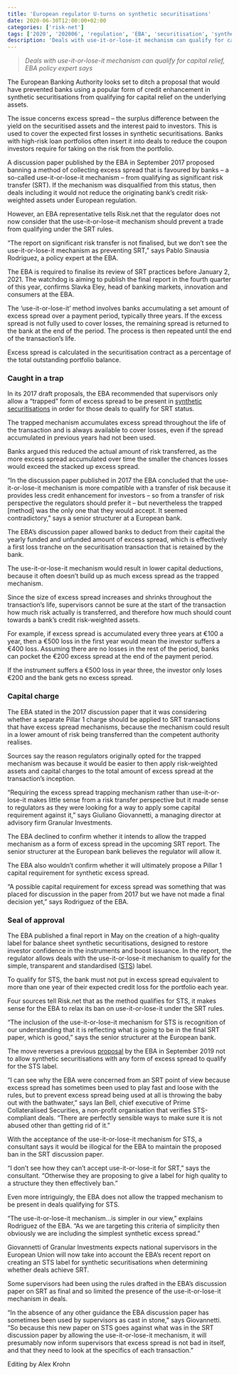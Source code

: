 ```yaml
---
title: 'European regulator U-turns on synthetic securitisations'
date: 2020-06-30T12:00:00+02:00
categories: ['risk-net']
tags: ['2020', '202006', 'regulation', 'EBA', 'securitisation', 'synthetic securitisation']
description: 'Deals with use-it-or-lose-it mechanism can qualify for capital relief, EBA policy expert says'
---
```


> _Deals with use-it-or-lose-it mechanism can qualify for capital relief, EBA policy expert says_

The European Banking Authority looks set to ditch a proposal that would have prevented banks using a popular form of credit enhancement in synthetic securitisations from qualifying for capital relief on the underlying assets.

The issue concerns excess spread – the surplus difference between the yield on the securitised assets and the interest paid to investors. This is used to cover the expected first losses in synthetic securitisations. Banks with high-risk loan portfolios often insert it into deals to reduce the coupon investors require for taking on the risk from the portfolio.

A discussion paper published by the EBA in September 2017 proposed banning a method of collecting excess spread that is favoured by banks – a so-called use-it-or-lose-it mechanism – from qualifying as significant risk transfer (SRT). If the mechanism was disqualified from this status, then deals including it would not reduce the originating bank’s credit risk-weighted assets under European regulation.

However, an EBA representative tells Risk.net that the regulator does not now consider that the use-it-or-lose-it mechanism should prevent a trade from qualifying under the SRT rules.

“The report on significant risk transfer is not finalised, but we don’t see the use-it-or-lose-it mechanism as preventing SRT,” says Pablo Sinausia Rodriguez, a policy expert at the EBA.

The EBA is required to finalise its review of SRT practices before January 2, 2021. The watchdog is aiming to publish the final report in the fourth quarter of this year, confirms Slavka Eley, head of banking markets, innovation and consumers at the EBA.

The ‘use-it-or-lose-it’ method involves banks accumulating a set amount of excess spread over a payment period, typically three years. If the excess spread is not fully used to cover losses, the remaining spread is returned to the bank at the end of the period. The process is then repeated until the end of the transaction’s life.

Excess spread is calculated in the securitisation contract as a percentage of the total outstanding portfolio balance.

### Caught in a trap

In its 2017 draft proposals, the EBA recommended that supervisors only allow a “trapped” form of excess spread to be present in [synthetic securitisations](https://www.risk.net/regulation/7562546/capital-relief-trades-make-slow-comeback-from-covid-slump) in order for those deals to qualify for SRT status.

The trapped mechanism accumulates excess spread throughout the life of the transaction and is always available to cover losses, even if the spread accumulated in previous years had not been used.

Banks argued this reduced the actual amount of risk transferred, as the more excess spread accumulated over time the smaller the chances losses would exceed the stacked up excess spread.

“In the discussion paper published in 2017 the EBA concluded that the use-it-or-lose-it mechanism is more compatible with a transfer of risk because it provides less credit enhancement for investors – so from a transfer of risk perspective the regulators should prefer it – but nevertheless the trapped [method] was the only one that they would accept. It seemed contradictory,” says a senior structurer at a European bank.

The EBA’s discussion paper allowed banks to deduct from their capital the yearly funded and unfunded amount of excess spread, which is effectively a first loss tranche on the securitisation transaction that is retained by the bank.

The use-it-or-lose-it mechanism would result in lower capital deductions, because it often doesn’t build up as much excess spread as the trapped mechanism.

Since the size of excess spread increases and shrinks throughout the transaction’s life, supervisors cannot be sure at the start of the transaction how much risk actually is transferred, and therefore how much should count towards a bank’s credit risk-weighted assets.

For example, if excess spread is accumulated every three years at €100 a year, then a €500 loss in the first year would mean the investor suffers a €400 loss. Assuming there are no losses in the rest of the period, banks can pocket the €200 excess spread at the end of the payment period.

If the instrument suffers a €500 loss in year three, the investor only loses €200 and the bank gets no excess spread.

### Capital charge

The EBA stated in the 2017 discussion paper that it was considering whether a separate Pillar 1 charge should be applied to SRT transactions that have excess spread mechanisms, because the mechanism could result in a lower amount of risk being transferred than the competent authority realises.

Sources say the reason regulators originally opted for the trapped mechanism was because it would be easier to then apply risk-weighted assets and capital charges to the total amount of excess spread at the transaction’s inception.

“Requiring the excess spread trapping mechanism rather than use-it-or-lose-it makes little sense from a risk transfer perspective but it made sense to regulators as they were looking for a way to apply some capital requirement against it,” says Giuliano Giovannetti, a managing director at advisory firm Granular Investments.

The EBA declined to confirm whether it intends to allow the trapped mechanism as a form of excess spread in the upcoming SRT report. The senior structurer at the European bank believes the regulator will allow it.

The EBA also wouldn’t confirm whether it will ultimately propose a Pillar 1 capital requirement for synthetic excess spread.

“A possible capital requirement for excess spread was something that was placed for discussion in the paper from 2017 but we have not made a final decision yet,” says Rodriguez of the EBA.

### Seal of approval

The EBA published a final report in May on the creation of a high-quality label for balance sheet synthetic securitisations, designed to restore investor confidence in the instruments and boost issuance. In the report, the regulator allows deals with the use-it-or-lose-it mechanism to qualify for the simple, transparent and standardised ([STS](https://www.risk.net/regulation/6791966/synthetic-securitisations-and-europes-capital-sweetener)) label.

To qualify for STS, the bank must not put in excess spread equivalent to more than one year of their expected credit loss for the portfolio each year.

Four sources tell Risk.net that as the method qualifies for STS, it makes sense for the EBA to relax its ban on use-it-or-lose-it under the SRT rules.

“The inclusion of the use-it-or-lose-it mechanism for STS is recognition of our understanding that it is reflecting what is going to be in the final SRT paper, which is good,” says the senior structurer at the European bank.

The move reverses a previous [proposal](https://www.risk.net/regulation/7103956/structural-snags-frustrate-sts-for-synthetics) by the EBA in September 2019 not to allow synthetic securitisations with any form of excess spread to qualify for the STS label.

“I can see why the EBA were concerned from an SRT point of view because excess spread has sometimes been used to play fast and loose with the rules, but to prevent excess spread being used at all is throwing the baby out with the bathwater,” says Ian Bell, chief executive of Prime Collateralised Securities, a non-profit organisation that verifies STS-compliant deals. “There are perfectly sensible ways to make sure it is not abused other than getting rid of it.”

With the acceptance of the use-it-or-lose-it mechanism for STS, a consultant says it would be illogical for the EBA to maintain the proposed ban in the SRT discussion paper.

“I don’t see how they can’t accept use-it-or-lose-it for SRT,” says the consultant. “Otherwise they are proposing to give a label for high quality to a structure they then effectively ban.”

Even more intriguingly, the EBA does not allow the trapped mechanism to be present in deals qualifying for STS.

“The use-it-or-lose-it mechanism…is simpler in our view,” explains Rodriguez of the EBA. “As we are targeting this criteria of simplicity then obviously we are including the simplest synthetic excess spread.”

Giovannetti of Granular Investments expects national supervisors in the European Union will now take into account the EBA’s recent report on creating an STS label for synthetic securitisations when determining whether deals achieve SRT.

Some supervisors had been using the rules drafted in the EBA’s discussion paper on SRT as final and so limited the presence of the use-it-or-lose-it mechanism in deals.

“In the absence of any other guidance the EBA discussion paper has sometimes been used by supervisors as cast in stone,” says Giovannetti. “So because this new paper on STS goes against what was in the SRT discussion paper by allowing the use-it-or-lose-it mechanism, it will presumably now inform supervisors that excess spread is not bad in itself, and that they need to look at the specifics of each transaction.”

Editing by Alex Krohn

